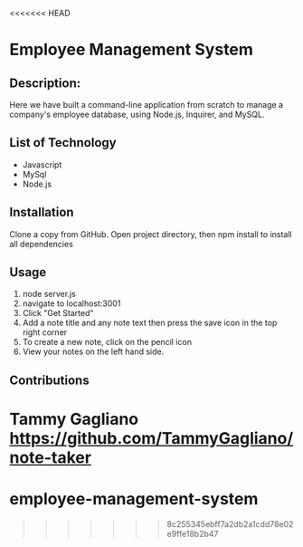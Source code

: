 <<<<<<< HEAD
# Employee Management System 

## Description: 
Here we have built a command-line application from scratch to manage a company's employee database, using Node.js, Inquirer, and MySQL.

## List of Technology
- Javascript
- MySql
- Node.js

## Installation 
Clone a copy from GitHub. 
Open project directory, then npm install to install all dependencies

## Usage 
1. node server.js
2. navigate to localhost:3001
3. Click "Get Started"
4. Add a note title and any note text then press the save icon in the top right corner
5. To create a new note, click on the pencil icon
6. View your notes on the left hand side. 

## Contributions
Tammy Gagliano 
https://github.com/TammyGagliano/note-taker
=======
# employee-management-system
>>>>>>> 8c255345ebff7a2db2a1cdd78e02e9ffe18b2b47
